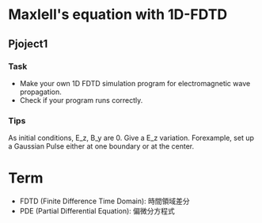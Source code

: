 # Maxlell's equation with 1D-FDTD
## Pjoject1
### Task
- Make your own 1D FDTD simulation program for electromagnetic wave propagation.
- Check if your program runs correctly.

### Tips
As initial conditions, E_z, B_y are 0. Give a E_z variation. Forexample, set up a Gaussian Pulse either at one boundary or at the center.

# Term
- FDTD (Finite Difference Time Domain): 時間領域差分 
- PDE (Partial Differential Equation): 偏微分方程式